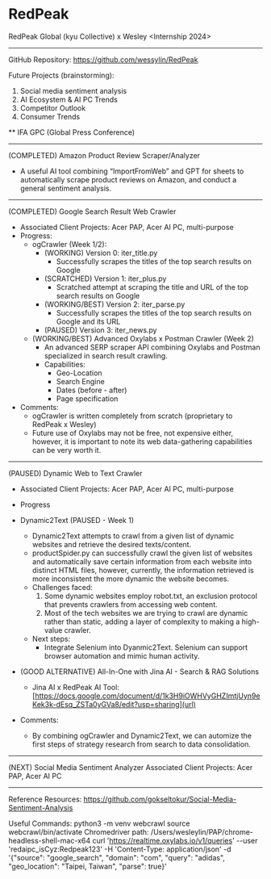 # RedPeak
RedPeak Global (kyu Collective) x Wesley <Internship 2024>
_________________________________________________________________________________________________________________________________________________________________________________________

GitHub Repository: https://github.com/wessylin/RedPeak

Future Projects (brainstorming):
1. Social media sentiment analysis
2. AI Ecosystem & AI PC Trends
3. Competitor Outlook
4. Consumer Trends

** IFA GPC (Global Press Conference)
_________________________________________________________________________________________________________________________________________________________________________________________

(COMPLETED) Amazon Product Review Scraper/Analyzer
- A useful AI tool combining “ImportFromWeb” and GPT for sheets to automatically scrape product reviews on Amazon, and conduct a general sentiment analysis.
_________________________________________________________________________________________________________________________________________________________________________________________

(COMPLETED) Google Search Result Web Crawler
- Associated Client Projects: Acer PAP, Acer AI PC, multi-purpose
- Progress:
  - ogCrawler (Week 1/2):
    - (WORKING) Version 0: iter_title.py 
      - Successfully scrapes the titles of the top search results on Google
    - (SCRATCHED) Version 1: iter_plus.py 
      - Scratched attempt at scraping the title and URL of the top search results on Google
    - (WORKING/BEST) Version 2: iter_parse.py
      - Successfully scrapes the titles of the top search results on Google and its URL
    - (PAUSED) Version 3: iter_news.py
  - (WORKING/BEST) Advanced Oxylabs x Postman Crawler (Week 2)
    - An advanced SERP scraper API combining Oxylabs and Postman specialized in search result crawling.
    - Capabilities:
      - Geo-Location
      - Search Engine
      - Dates (before - after)
      - Page specification
- Comments: 
  - ogCrawler is written completely from scratch (proprietary to RedPeak x Wesley)
  - Future use of Oxylabs may not be free, not expensive either, however, it is important to note its web data-gathering capabilities can be very worth it.
_________________________________________________________________________________________________________________________________________________________________________________________

(PAUSED) Dynamic Web to Text Crawler
  - Associated Client Projects: Acer PAP, Acer AI PC, multi-purpose
  - Progress
  - Dynamic2Text (PAUSED - Week 1) 
    - Dynamic2Text attempts to crawl from a given list of dynamic websites and retrieve the desired texts/content.  
    - productSpider.py can successfully crawl the given list of websites and automatically save certain information from each website into distinct HTML files, however, currently, the information retrieved is more inconsistent the more dynamic the website becomes.
    - Challenges faced:
      1. Some dynamic websites employ robot.txt, an exclusion protocol that prevents crawlers from accessing web content.
      2. Most of the tech websites we are trying to crawl are dynamic rather than static, adding a layer of complexity to making a high-value crawler. 
    - Next steps:
      - Integrate Selenium into Dyanmic2Text. Selenium can support browser automation and mimic human activity. 
- (GOOD ALTERNATIVE) All-In-One with Jina AI - Search & RAG Solutions
    - Jina AI x RedPeak AI Tool: [https://docs.google.com/document/d/1k3H9iOWHVyGHZImtjUyn9eKek3k-dEsq_ZSTa0yGVa8/edit?usp=sharing](url)

- Comments:
  - By combining ogCrawler and Dynamic2Text, we can automize the first steps of strategy research from search to data consolidation. 
_________________________________________________________________________________________________________________________________________________________________________________________

(NEXT) Social Media Sentiment Analyzer
Associated Client Projects: Acer PAP, Acer AI PC
_________________________________________________________________________________________________________________________________________________________________________________________

Reference Resources: 
[https://github.com/gokseltokur/Social-Media-Sentiment-Analysis
](URL)

Useful Commands:
python3 -m venv webcrawl
source webcrawl/bin/activate 
Chromedriver path: /Users/wesleylin/PAP/chrome-headless-shell-mac-x64
curl 'https://realtime.oxylabs.io/v1/queries' --user 'redaipc_isCyz:Redpeak123' -H 'Content-Type: application/json' -d '{"source": "google_search", "domain": "com", "query": "adidas", "geo_location": "Taipei, Taiwan", "parse": true}'

